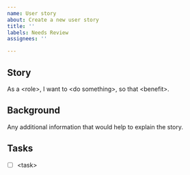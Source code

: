 ```yaml
---
name: User story
about: Create a new user story
title: ''
labels: Needs Review
assignees: ''

---
```


## Story
As a \<role>, I want to \<do something>, so that \<benefit>.

## Background
Any additional information that would help to explain the story.

## Tasks
- [ ] \<task>
